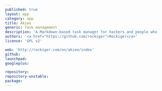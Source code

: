 ```yaml
---
published: true
layout: app
category: app
title: Akiee
generic: Task management
description: 'A Markdown-based task manager for hackers and people who build stuff.'
authors: '<a href="https://github.com/rockiger">Rockiger</a>'
license: 'GPL v2'

web: 'http://rockiger.com/en/akiee/index'
github:
launchpad:
googleplus:

repository:
repository-unstable:
package:
---
```

